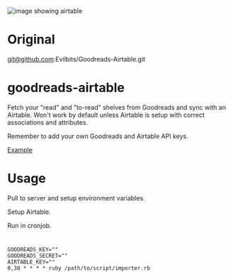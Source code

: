 ![image showing airtable](http://reiler.net/goodreads-airtable.png)

# Original
git@github.com:Evilbits/Goodreads-Airtable.git

# goodreads-airtable
Fetch your "read" and "to-read" shelves from Goodreads and sync with an Airtable.
Won't work by default unless Airtable is setup with correct associations and attributes.

Remember to add your own Goodreads and Airtable API keys.

[Example](https://airtable.com/shrbnNOGzXUakrXMj/tblpA7w5uCTdnEWrt/viwNqVN94B5r9jAUY?blocks=hide)

# Usage
Pull to server and setup environment variables.

Setup Airtable.

Run in cronjob.

#

```
GOODREADS_KEY=""
GOODREADS_SECRET=""
AIRTABLE_KEY=""
0,30 * * * * ruby /path/to/script/importer.rb
```
